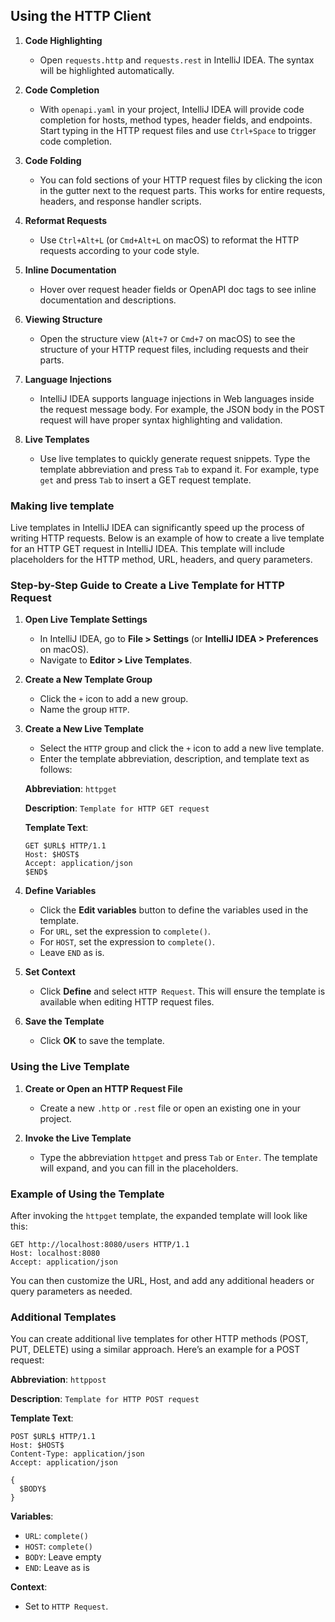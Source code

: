 ## Using the HTTP Client

1. **Code Highlighting**
    - Open `requests.http` and `requests.rest` in IntelliJ IDEA. The syntax will be highlighted automatically.

2. **Code Completion**
    - With `openapi.yaml` in your project, IntelliJ IDEA will provide code completion for hosts, method types, header fields, and endpoints. Start typing in the HTTP request files and use `Ctrl+Space` to trigger code completion.

3. **Code Folding**
    - You can fold sections of your HTTP request files by clicking the icon in the gutter next to the request parts. This works for entire requests, headers, and response handler scripts.

4. **Reformat Requests**
    - Use `Ctrl+Alt+L` (or `Cmd+Alt+L` on macOS) to reformat the HTTP requests according to your code style.

5. **Inline Documentation**
    - Hover over request header fields or OpenAPI doc tags to see inline documentation and descriptions.

6. **Viewing Structure**
    - Open the structure view (`Alt+7` or `Cmd+7` on macOS) to see the structure of your HTTP request files, including requests and their parts.

7. **Language Injections**
    - IntelliJ IDEA supports language injections in Web languages inside the request message body. For example, the JSON body in the POST request will have proper syntax highlighting and validation.

8. **Live Templates**
    - Use live templates to quickly generate request snippets. Type the template abbreviation and press `Tab` to expand it. For example, type `get` and press `Tab` to insert a GET request template.


### Making live template

Live templates in IntelliJ IDEA can significantly speed up the process of writing HTTP requests. Below is an example of how to create a live template for an HTTP GET request in IntelliJ IDEA. This template will include placeholders for the HTTP method, URL, headers, and query parameters.

### Step-by-Step Guide to Create a Live Template for HTTP Request

1. **Open Live Template Settings**
   - In IntelliJ IDEA, go to **File > Settings** (or **IntelliJ IDEA > Preferences** on macOS).
   - Navigate to **Editor > Live Templates**.

2. **Create a New Template Group**
   - Click the `+` icon to add a new group.
   - Name the group `HTTP`.

3. **Create a New Live Template**
   - Select the `HTTP` group and click the `+` icon to add a new live template.
   - Enter the template abbreviation, description, and template text as follows:

   **Abbreviation**: `httpget`

   **Description**: `Template for HTTP GET request`

   **Template Text**:
   ```http
   GET $URL$ HTTP/1.1
   Host: $HOST$
   Accept: application/json
   $END$
   ```

4. **Define Variables**
   - Click the **Edit variables** button to define the variables used in the template.
   - For `URL`, set the expression to `complete()`.
   - For `HOST`, set the expression to `complete()`.
   - Leave `END` as is.

5. **Set Context**
   - Click **Define** and select `HTTP Request`. This will ensure the template is available when editing HTTP request files.

6. **Save the Template**
   - Click **OK** to save the template.

### Using the Live Template

1. **Create or Open an HTTP Request File**
   - Create a new `.http` or `.rest` file or open an existing one in your project.

2. **Invoke the Live Template**
   - Type the abbreviation `httpget` and press `Tab` or `Enter`. The template will expand, and you can fill in the placeholders.

### Example of Using the Template

After invoking the `httpget` template, the expanded template will look like this:

```http
GET http://localhost:8080/users HTTP/1.1
Host: localhost:8080
Accept: application/json
```

You can then customize the URL, Host, and add any additional headers or query parameters as needed.

### Additional Templates

You can create additional live templates for other HTTP methods (POST, PUT, DELETE) using a similar approach. Here’s an example for a POST request:

**Abbreviation**: `httppost`

**Description**: `Template for HTTP POST request`

**Template Text**:
```http
POST $URL$ HTTP/1.1
Host: $HOST$
Content-Type: application/json
Accept: application/json

{
  $BODY$
}
```

**Variables**:
- `URL`: `complete()`
- `HOST`: `complete()`
- `BODY`: Leave empty
- `END`: Leave as is

**Context**:
- Set to `HTTP Request`.
